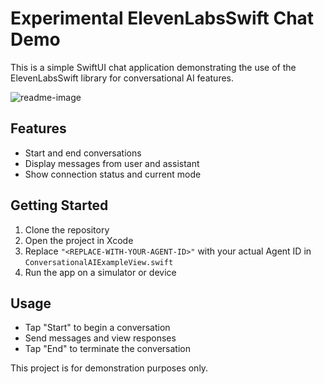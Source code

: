 # Experimental ElevenLabsSwift Chat Demo

This is a simple SwiftUI chat application demonstrating the use of the ElevenLabsSwift library for conversational AI features.

![readme-image](https://github.com/user-attachments/assets/afdc5e96-9519-4f09-a5d5-c22a7dc9c721)

## Features

- Start and end conversations
- Display messages from user and assistant
- Show connection status and current mode

## Getting Started

1. Clone the repository
2. Open the project in Xcode
3. Replace `"<REPLACE-WITH-YOUR-AGENT-ID>"` with your actual Agent ID in `ConversationalAIExampleView.swift`
4. Run the app on a simulator or device

## Usage

- Tap "Start" to begin a conversation
- Send messages and view responses
- Tap "End" to terminate the conversation

This project is for demonstration purposes only.
